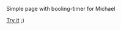 Simple page with booling-timer for Michael

[Try it](https://vladimir-malishevsky.github.io/michael-diemer/) ;)